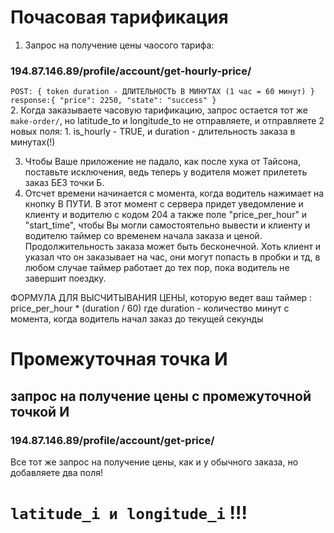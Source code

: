 # Почасовая тарификация

1. Запрос на получение цены чаосого тарифа: <br />

### 194.87.146.89/profile/account/get-hourly-price/ <br />
`POST: {
  token
  duration - ДЛИТЕЛЬНОСТЬ В МИНУТАХ (1 час = 60 минут)
}
response:{
    "price": 2250,
    "state": "success"
}` <br />
2. Когда заказываете часовую тарификацию, запрос остается тот же `make-order/`, но latitude_to и longitude_to не отправляете, и отправляете 2 новых поля: 1. is_hourly - TRUE, и duration - длительность заказа в минутах(!) <br />

3. Чтобы Ваше приложение не падало, как после хука от Тайсона, поставьте исключения, ведь теперь у водителя может прилететь заказ БЕЗ точки Б. <br />
4. Отсчет времени начинается с момента, когда водитель нажимает на кнопку В ПУТИ. В этот момент с сервера придет уведомление и клиенту и водителю с кодом 204 а также полe "price_per_hour" и "start_time", чтобы Вы могли самостоятельно вывести и клиенту и водителю таймер со временем начала заказа и ценой. Продолжительность заказа может быть бесконечной. Хоть клиент и указал что он заказывает на час, они могут попасть в пробки и тд, в любом случае таймер работает до тех пор, пока водитель не завершит поездку. <br />

ФОРМУЛА ДЛЯ ВЫСЧИТЫВАНИЯ ЦЕНЫ, которую ведет ваш таймер : price_per_hour * (duration / 60)
где duration - количество минут с момента, когда водитель начал заказ до текущей секунды <br />


# Промежуточная точка И <br />
## запрос на получение цены с промежуточной точкой И <br />
### 194.87.146.89/profile/account/get-price/ <br />
Все тот же запрос на получение цены, как и у обычного заказа, но добавляете два поля! <br />
# ` latitude_i и longitude_i ` !!!

